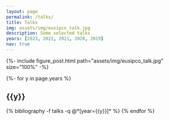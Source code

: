```yaml
---
layout: page
permalink: /talks/
title: Talks
img: assets/img/eusipco_talk.jpg
description: Some selected talks
years: [2023, 2022, 2021, 2020, 2019]
nav: true
---
```


{%- include figure_post.html 
    path="assets/img/eusipco_talk.jpg"
    size="100%"
    -%}

<!-- _pages/publications.md -->
<div class="publications">

{%- for y in page.years %}
  <h2 class="year">{{y}}</h2>
  {% bibliography -f talks -q @*[year={{y}}]* %}
{% endfor %}

</div>
